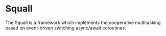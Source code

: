 # Squall #

The Squall is a framework which implements the cooperative multitasking
based on event-driven switching async/await coroutines.
